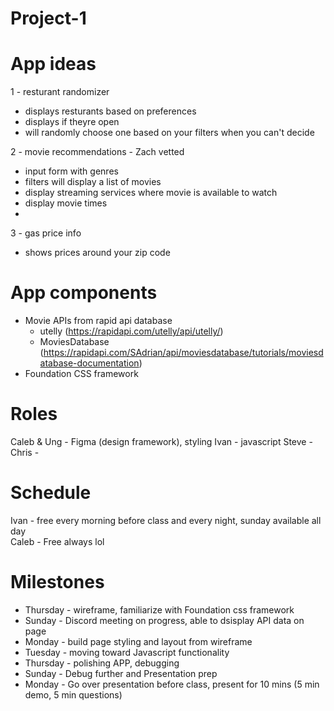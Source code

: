 # Project-1

# App ideas

1 - resturant randomizer
  - displays resturants based on preferences
  - displays if theyre open
  - will randomly choose one based on your filters when you can't decide 

2 - movie recommendations - Zach vetted 
  - input form with genres
  - filters will display a list of movies
  - display streaming services where movie is available to watch 
  - display movie times
  - 

3 - gas price info
  - shows prices around your zip code

# App components
  - Movie APIs from rapid api database
    - utelly (https://rapidapi.com/utelly/api/utelly/)
    - MoviesDatabase (https://rapidapi.com/SAdrian/api/moviesdatabase/tutorials/moviesdatabase-documentation)
  - Foundation CSS framework 



# Roles
  Caleb & Ung - Figma (design framework), styling
  Ivan - javascript
  Steve - 
  Chris - 

# Schedule
 Ivan - free every morning before class and every night, sunday available all day <br />
 Caleb - Free always lol
 
 # Milestones
  - Thursday - wireframe, familiarize with Foundation css framework
  - Sunday - Discord meeting on progress, able to dsisplay API data on page
  - Monday - build page styling and layout from wireframe
  - Tuesday - moving toward Javascript functionality
  - Thursday - polishing APP, debugging
  - Sunday - Debug further and Presentation prep
  - Monday - Go over presentation before class, present for 10 mins (5 min demo, 5 min questions)
